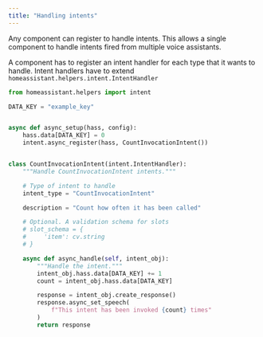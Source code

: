 ```yaml
---
title: "Handling intents"
---
```


Any component can register to handle intents. This allows a single component to handle intents fired from multiple voice assistants.

A component has to register an intent handler for each type that it wants to handle. Intent handlers have to extend `homeassistant.helpers.intent.IntentHandler`

```python
from homeassistant.helpers import intent

DATA_KEY = "example_key"


async def async_setup(hass, config):
    hass.data[DATA_KEY] = 0
    intent.async_register(hass, CountInvocationIntent())


class CountInvocationIntent(intent.IntentHandler):
    """Handle CountInvocationIntent intents."""

    # Type of intent to handle
    intent_type = "CountInvocationIntent"

    description = "Count how often it has been called"

    # Optional. A validation schema for slots
    # slot_schema = {
    #     'item': cv.string
    # }

    async def async_handle(self, intent_obj):
        """Handle the intent."""
        intent_obj.hass.data[DATA_KEY] += 1
        count = intent_obj.hass.data[DATA_KEY]

        response = intent_obj.create_response()
        response.async_set_speech(
            f"This intent has been invoked {count} times"
        )
        return response
```
